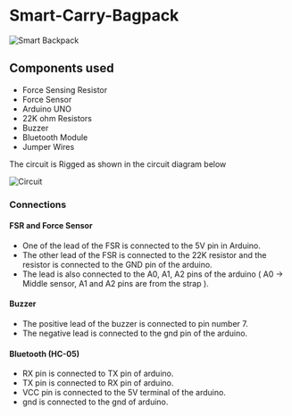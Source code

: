 # Smart-Carry-Bagpack

![Smart Backpack](https://user-images.githubusercontent.com/75977813/236689877-5417d839-6055-430e-91b0-121daa0b86f8.gif)

## Components used

- Force Sensing Resistor
- Force Sensor
- Arduino UNO
- 22K ohm Resistors
- Buzzer
- Bluetooth Module
- Jumper Wires

The circuit is Rigged as shown in the circuit diagram below

![Circuit](https://user-images.githubusercontent.com/75977813/236690586-a62b3379-daa5-4395-a8cc-c5685e743084.png)

### Connections 
#### FSR and Force Sensor
- One of the lead of the FSR is connected to the 5V pin in Arduino.
- The other lead of the FSR is connected to the 22K resistor and the resistor is connected to the GND pin of the arduino.
- The lead is also connected to the A0, A1, A2 pins of the arduino ( A0 -> Middle sensor, A1 and A2 pins are from the strap ).
#### Buzzer
- The positive lead of the buzzer is connected to pin number 7.
- The negative lead is connected to the gnd pin of the arduino.
#### Bluetooth (HC-05)
- RX pin is connected to TX pin of arduino. 
- TX pin is connected to RX pin of arduino. 
- VCC pin is connected to the 5V terminal of the arduino.
- gnd is connected to the gnd of arduino.



